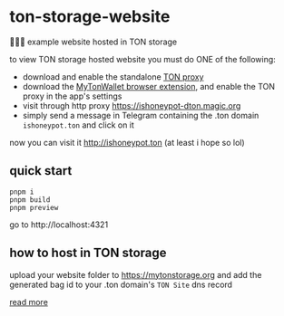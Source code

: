 # ton-storage-website
💎💾📄 example website hosted in TON storage

to view TON storage hosted website you must do ONE of the following:
- download and enable the standalone [TON proxy](https://github.com/xssnick/Tonutils-Proxy)
- download the [MyTonWallet browser extension](https://mytonwallet.io), and enable the TON proxy in the app's settings
- visit through http proxy https://ishoneypot-dton.magic.org
- simply send a message in Telegram containing the .ton domain `ishoneypot.ton` and click on it

now you can visit it http://ishoneypot.ton (at least i hope so lol)

## quick start
```
pnpm i
pnpm build
pnpm preview
```
go to http://localhost:4321

## how to host in TON storage

upload your website folder to https://mytonstorage.org and add the generated bag id to your .ton domain's `TON Site` dns record

[read more](src/components/markdown/howto.md)
